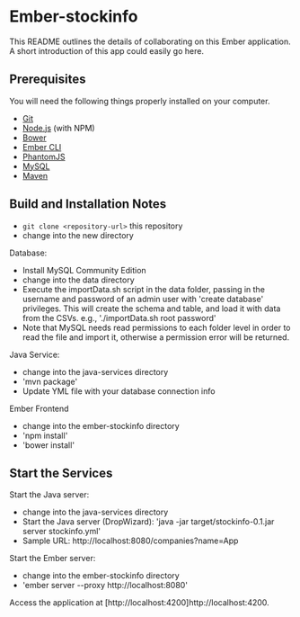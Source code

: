 # Ember-stockinfo

This README outlines the details of collaborating on this Ember application.
A short introduction of this app could easily go here.

## Prerequisites

You will need the following things properly installed on your computer.

* [Git](http://git-scm.com/)
* [Node.js](http://nodejs.org/) (with NPM)
* [Bower](http://bower.io/)
* [Ember CLI](http://www.ember-cli.com/)
* [PhantomJS](http://phantomjs.org/)
* [MySQL](http://dev.mysql.com/)
* [Maven](https://maven.apache.org/)

## Build and Installation Notes

* `git clone <repository-url>` this repository
* change into the new directory

Database:
* Install MySQL Community Edition
* change into the data directory
* Execute the importData.sh script in the data folder, passing in the username and password of an admin user with 'create database' privileges.  This will create the schema and table, and load it with data from the CSVs. e.g., './importData.sh root password'
* Note that MySQL needs read permissions to each folder level in order to read the file and import it, otherwise a permission error will be returned.

Java Service:
* change into the java-services directory
* 'mvn package'
* Update YML file with your database connection info

Ember Frontend
* change into the ember-stockinfo directory
* 'npm install'
* 'bower install'

## Start the Services

Start the Java server:
* change into the java-services directory
* Start the Java server (DropWizard): 'java -jar target/stockinfo-0.1.jar server stockinfo.yml'
* Sample URL: http://localhost:8080/companies?name=App

Start the Ember server:
* change into the ember-stockinfo directory
* 'ember server --proxy http://localhost:8080'

Access the application at [http://localhost:4200]http://localhost:4200.
